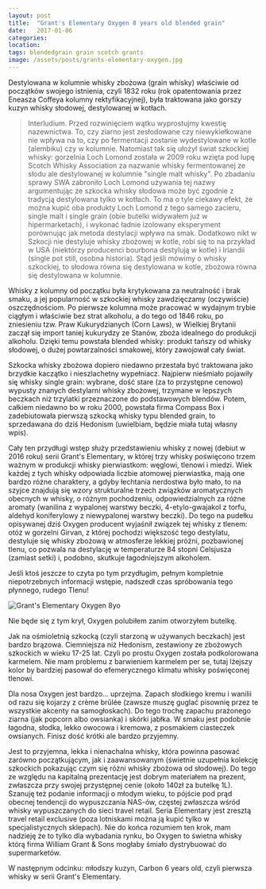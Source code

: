 ```yaml
---
layout: post
title:  "Grant's Elementary Oxygen 8 years old blended grain"
date:   2017-01-06
categories: 
location: 
tags: blendedgrain grain scotch grants
image: /assets/posts/grants-elementary-oxygen.jpg
---
```


Destylowana w kolumnie whisky zbożowa (grain whisky) właściwie od początków swojego istnienia, czyli 1832 roku (rok opatentowania przez Eneasza Coffeya kolumny rektyfikacyjnej), była traktowana jako gorszy kuzyn whisky słodowej, destylowanej w kotłach.

<blockquote>Interludium. Przed rozwinięciem wątku wyprostujmy kwestię nazewnictwa. To, czy ziarno jest zesłodowane czy niewykiełkowane nie wpływa na to, czy po fermentacji zostanie wydestylowane w kotle (alembiku) czy w kolumnie. Natomiast tak się ułożył świat szkockiej whisky: gorzelnia Loch Lomond została w 2009 roku wzięta pod lupę Scotch Whisky Association za nazwanie whisky fermentowanej ze słodu ale destylowanej w kolumnie "single malt whisky". Po zbadaniu sprawy SWA zabroniło Loch Lomond używania tej nazwy argumentując że szkocka whisky słodowa może być zgodnie z tradycją destylowana tylko w kotłach. To ma o tyle ciekawy efekt, że można kupić oba produkty Loch Lomond z tego samego zacieru, single malt i single grain (obie butelki widywałem już w hipermarketach), i wykonać ładnie izolowany eksperyment porównując jak metoda destylacji wpływa na smak. Dodatkowo nikt w Szkocji nie destyluje whisky zbożowej w kotle, robi się to na przykład w USA (niektórzy producenci bourbona destylują w kotle) i Irlandii (single pot still, osobna historia). Stąd jeśli mówimy o whisky szkockiej, to słodowa równa się destylowana w kotle, zbożowa równa się destylowana w kolumnie.</blockquote>

Whisky z kolumny od początku była krytykowana za neutralność i brak smaku, a jej popularność w szkockiej whisky zawdzięczamy (oczywiście) oszczędnościom. Po pierwsze kolumna może pracować w wydajnym trybie ciągłym i właściwie bez strat alkoholu, a do tego od 1846 roku, po zniesieniu tzw. Praw Kukurydzianych (Corn Laws), w Wielkiej Brytanii zaczął się import taniej kukurydzy ze Stanów, zboża idealnego do produkcji alkoholu. Dzięki temu powstała blended whisky: produkt tańszy od whisky słodowej, o dużej powtarzalności smakowej, który zawojował cały świat.

Szkocka whisky zbożowa dopiero niedawno przestała być traktowana jako brzydkie kaczątko i nieszlachetny wypełniacz. Najpierw nieśmiało pojawiły się whisky single grain: wybrane, dość stare (za to przystępne cenowo) wypusty znanych destylarni whisky zbożowej, trzymane w lepszych beczkach niż trzylatki przeznaczone do podstawowych blendów. Potem, całkiem niedawno bo w roku 2000, powstała firma Compass Box i zadebiutowała pierwszą szkocką whisky typu blended grain, to sprzedawana do dziś Hedonism (uwielbiam, będzie miała tutaj własny wpis).

Cały ten przydługi wstęp służy przedstawieniu whisky z nowej (debiut w 2016 roku) serii Grant's Elementary, w której trzy whisky poświęcono trzem ważnym w produkcji whisky pierwiastkom: węglowi, tlenowi i miedzi. Wiek każdej z tych whisky odpowiada liczbie atomowej pierwiastka, mają one bardzo różne charaktery, a gdyby łechtania nerdostwa było mało, to na szyjce znajdują się wzory strukturalne trzech związków aromatycznych obecnych w whisky, o różnym pochodzeniu, odpowiedzialnych za różne aromaty (wanilina z wypalonej warstwy beczki, 4-etylo-gwajakol z torfu, aldehyd koniferylowy z niewypalonej warstwy beczki). Do tego na pudełku opisywanej dziś Oxygen producent wyjaśnił związek tej whisky z tlenem: otóż w gorzelni Girvan, z której pochodzi większość tego destylatu, destyluje się whisky zbożową w atmosferze lekkiej próżni, pozbawionej tlenu, co pozwala na destylację w temperaturze 84 stopni Celsjusza (zamiast setki) i, podobno, skutkuje łagodniejszym alkoholem.

Jeśli ktoś jeszcze to czyta po tym przydługim, pełnym kompletnie niepotrzebnych informacji wstępie, nadszedł czas spróbowania tego płynnego, rudego Tlenu!

<div class="post-image">
    <img src="{{ page.image }}" alt="Grant's Elementary Oxygen 8yo" />
    <p class="post-image-caption">Nie będe się z tym krył, Oxygen polubiłem zanim otworzyłem butelkę.</p>
</div>

Jak na ośmioletnią szkocką (czyli starzoną w używanych beczkach) jest bardzo brązowa. Ciemniejsza niż Hedonism, zestawiony ze zbożowych szkockich w wieku 17-25 lat. Czyli po prostu Oxygen została podkolorowana karmelem. Nie mam problemu z barwieniem karmelem per se, tutaj lżejszy kolor by bardziej pasował do efemerycznego klimatu whisky poświęconej tlenowi.

Dla nosa Oxygen jest bardzo... uprzejma. Zapach słodkiego kremu i wanilii od razu się kojarzy z crème brûlée (zawsze muszę guglać pisownię przez te wszystkie akcenty na samogłoskach). Do tego trochę zapachu prażonego ziarna (jak popcorn albo owsianka) i skórki jabłka.
W smaku jest podobnie łagodna, słodka, lekko owocowa i kremowa, z posmakiem ciasteczek owsianych.
Finisz dość krótki ale bardzo przyjemny.

Jest to przyjemna, lekka i nienachalna whisky, która powinna pasować zarówno początkującym, jak i zaawansowanym (świetnie uzupełnia kolekcję szkockich pokazując czym się różni whisky zbożowa od słodowej). Do tego ze względu na kapitalną prezentację jest dobrym materiałem na prezent, zwłaszcza przy swojej przystępnej cenie (około 140zł za butelkę 1L). Szanuję też podanie informacji o młodym wieku, to pójście pod prąd obecnej tendencji do wypuszczania NAS-ów, częstej zwłaszcza wśród whisky wypuszczanych do sieci travel retail. Seria Elementary jest zresztą travel retail exclusive (poza lotniskami można ją kupić tylko w specjalistycznych sklepach). Nie do końca rozumiem ten krok, mam nadzieję że to tylko dla wybadania rynku, bo Oxygen to świetna whisky którą firma William Grant & Sons mogłaby śmiało dystrybuować do supermarketów.

W następnym odcinku: młodszy kuzyn, Carbon 6 years old, czyli pierwsza whisky w serii Grant's Elementary.



<!--
Związki na szyjce:
http://www.chemspider.com/Chemical-Structure.56245.html?rid=13d0dd7e-6df9-4e51-a5e7-1e8e8c81d208
https://en.wikipedia.org/wiki/4-Ethylguaiacol
http://www.chemspider.com/Chemical-Structure.13860434.html?rid=d2dbcccf-7bf5-47c0-ada9-4f25d233d7cf
https://en.wikipedia.org/wiki/Vanillin
http://www.chemspider.com/Chemical-Structure.4444167.html?rid=d0c3c5b2-325a-4351-b22e-44a336ec684d
https://en.wikipedia.org/wiki/Coniferyl_aldehyde
-->

